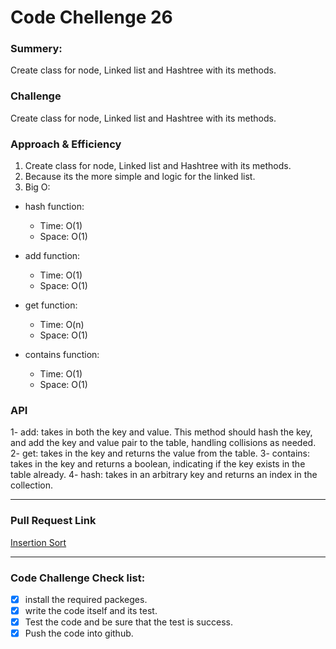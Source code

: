 # Code Chellenge 26

### Summery:

Create class for node, Linked list and Hashtree with its methods.

### Challenge 

Create class for node, Linked list and Hashtree with its methods.


### Approach & Efficiency
1. Create class for node, Linked list and Hashtree with its methods.
2. Because its the more simple and logic for the linked list.
3. Big O: 

* hash function: 

   - Time: O(1)
   - Space: O(1)

* add function: 

   - Time: O(1)
   - Space: O(1)


* get function: 

   - Time: O(n)
   - Space: O(1)


* contains function: 

   - Time: O(1)
   - Space: O(1)


### API

1- add: takes in both the key and value. This method should hash the key, and add the key and value pair to the table, handling collisions as needed.
2- get: takes in the key and returns the value from the table.
3- contains: takes in the key and returns a boolean, indicating if the key exists in the table already.
4- hash: takes in an arbitrary key and returns an index in the collection.


***********************************************************************************************
### Pull Request Link

[Insertion Sort](https://github.com/HaneenKh88/data-structures-and-algorithms/pull/41)


***********************************************************************************************


### Code Challenge Check list:


- [x] install the required packeges.
- [x] write the code itself and its test.
- [x] Test the code and be sure that the test is success.
- [x] Push the code into github.
